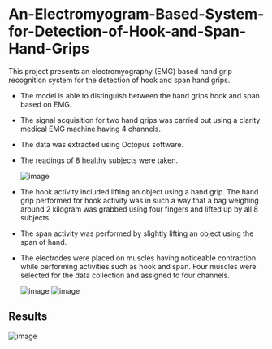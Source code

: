 # An-Electromyogram-Based-System-for-Detection-of-Hook-and-Span-Hand-Grips
This project presents an electromyography (EMG) based hand grip recognition system for the detection of hook and span hand grips.

- The model is able to distinguish between the hand grips hook and span based on EMG.
- The signal acquisition for two hand grips was carried out using a clarity medical EMG machine having 4 channels. 
- The data was extracted using Octopus software. 
- The readings of 8 healthy subjects were taken.

    ![image](https://user-images.githubusercontent.com/75938096/231700082-89eda197-c36f-4549-81dc-189ddd4f0960.png)

- The hook activity included lifting an object using a hand grip. 
  The hand grip performed for hook activity was in such a way that a bag weighing around 2 kilogram was grabbed using four fingers and lifted up by all 8 subjects. 
- The span activity was performed by slightly lifting an object using the span of hand. 
- The electrodes were placed on muscles having noticeable contraction while performing activities such as hook and span. Four muscles were selected for the data collection and assigned to four channels.

   ![image](https://user-images.githubusercontent.com/75938096/231699773-7bf2a617-40bc-409f-a7a9-591599b950a4.png)
   ![image](https://user-images.githubusercontent.com/75938096/231701764-6c8367f9-9e67-4544-8919-352be6ee43b7.png)


## Results

![image](https://user-images.githubusercontent.com/75938096/231703674-6022a6f1-cb97-4186-855b-d9b843458de0.png)






